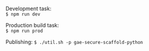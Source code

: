 Development task:  
```$ npm run dev```

Production build task:  
```$ npm run prod```

Publishing:
```$ ./util.sh -p gae-secure-scaffold-python```
